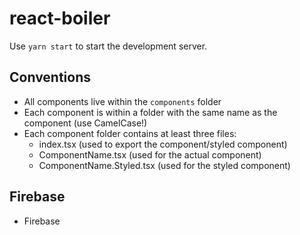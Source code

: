 # react-boiler

Use `yarn start` to start the development server.

## Conventions

* All components live within the `components` folder
* Each component is within a folder with the same name as the component (use CamelCase!)
* Each component folder contains at least three files:
  * index.tsx (used to export the component/styled component)
  * ComponentName.tsx (used for the actual component)
  * ComponentName.Styled.tsx (used for the styled component)


## Firebase

* Firebase 

